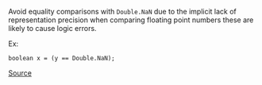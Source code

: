 Avoid equality comparisons with `Double.NaN` due to the implicit lack of representation precision when comparing floating point numbers these are likely to cause logic errors.

Ex:

```
boolean x = (y == Double.NaN);
```

[Source](http://pmd.sourceforge.net/pmd-5.3.2/pmd-java/rules/java/design.html#BadComparison)
